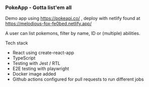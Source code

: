### PokeApp - Gotta list'em all

Demo app using https://pokeapi.co/ , deploy with netlify found at https://melodious-fox-fe0bed.netlify.app/

A user can list pokemons, filter by name, ID or (multiple) abilities.

Tech stack

-   React using create-react-app
-   TypeScript
-   Testing with Jest / RTL
-   E2E testing with playwright
-   Docker image added
-   Github actions configured for pull requests to run different jobs
